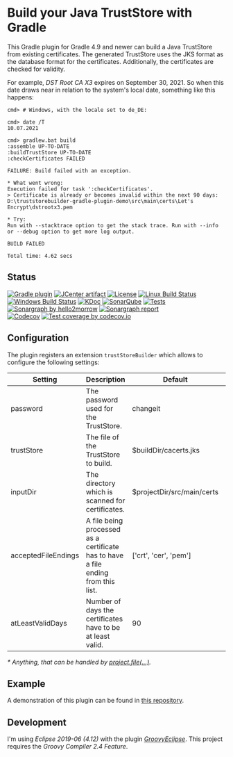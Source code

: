# Build your Java TrustStore with Gradle

This Gradle plugin for Gradle 4.9 and newer can build a Java TrustStore from existing certificates. The generated TrustStore uses the JKS format as the database format for the certificates. Additionally, the certificates are checked for validity.

For example, _DST Root CA X3_ expires on September 30, 2021. So when this date draws near in relation to the system's local date, something like this happens: 
```
cmd> # Windows, with the locale set to de_DE:

cmd> date /T
10.07.2021

cmd> gradlew.bat build
:assemble UP-TO-DATE
:buildTrustStore UP-TO-DATE
:checkCertificates FAILED

FAILURE: Build failed with an exception.

* What went wrong:
Execution failed for task ':checkCertificates'.
> Certificate is already or becomes invalid within the next 90 days:
D:\truststorebuilder-gradle-plugin-demo\src\main\certs\Let's Encrypt\dstrootx3.pem

* Try:
Run with --stacktrace option to get the stack trace. Run with --info or --debug option to get more log output.

BUILD FAILED

Total time: 4.62 secs
```

## Status

[![Gradle plugin](https://img.shields.io/badge/plugins.gradle.org-de.chkpnt.truststorebuilder-blue.svg)](https://plugins.gradle.org/plugin/de.chkpnt.truststorebuilder)
[![JCenter artifact](https://img.shields.io/badge/JCenter-de.chkpnt%3Atrust%E2%80%A6--plugin-blue.svg)](https://bintray.com/chkpnt/maven/truststorebuilder-gradle-plugin/view)
[![License](https://img.shields.io/github/license/chkpnt/truststorebuilder-gradle-plugin.svg?label=License)](https://tldrlegal.com/license/apache-license-2.0-(apache-2.0))  
[![Linux Build Status](https://travis-ci.org/chkpnt/truststorebuilder-gradle-plugin.svg?branch=master)](https://travis-ci.org/chkpnt/truststorebuilder-gradle-plugin)
[![Windows Build Status](https://ci.appveyor.com/api/projects/status/c5cu6n9ngma600y9?svg=true)](https://ci.appveyor.com/project/chkpnt/truststorebuilder-gradle-plugin/branch/master)
[![KDoc](https://img.shields.io/badge/Docs-KDoc-lightgrey.svg)](https://chkpnt.github.io/truststorebuilder-gradle-plugin/kdoc/truststorebuilder-gradle-plugin/index.html)
[![SonarQube](https://img.shields.io/badge/SonarQube-sonar.chkpnt.de-blue.svg)](https://sonar.chkpnt.de/dashboard?id=de.chkpnt%3Atruststorebuilder-gradle-plugin&did=1)
[![Tests](https://img.shields.io/sonar/https/sonar.chkpnt.de/de.chkpnt:truststorebuilder-gradle-plugin/tests.svg?label=Tests)](https://sonar.chkpnt.de/component_measures?id=de.chkpnt%3Atruststorebuilder-gradle-plugin&metric=tests)
[![Sonargraph by hello2morrow](https://img.shields.io/badge/Static%20code%20analyzer-Sonargraph-blue.svg)](https://www.hello2morrow.com/products/sonargraph)
[![Sonargraph report](https://img.shields.io/badge/Report-chkpnt.github.io-lightgrey.svg)](https://chkpnt.github.io/truststorebuilder-gradle-plugin/reports/sonargraph.html)  
[![Codecov](https://img.shields.io/badge/Other%20CI%20tool-codecov.io-blue.svg)](https://codecov.io/)
[![Test coverage by codecov.io](https://codecov.io/gh/chkpnt/truststorebuilder-gradle-plugin/branch/master/graph/badge.svg)](https://codecov.io/github/chkpnt/truststorebuilder-gradle-plugin?branch=master)
<!--[![Tech dept by SonarQube](https://img.shields.io/sonar/https/sonar.chkpnt.de/de.chkpnt:truststorebuilder-gradle-plugin/tech_debt.svg?label=Tech dept)](https://sonar.chkpnt.de/overview/debt?id=de.chkpnt%3Atruststorebuilder-gradle-plugin)
[![Test coverage by SonarQube](https://img.shields.io/sonar/https/sonar.chkpnt.de/de.chkpnt:truststorebuilder-gradle-plugin/coverage.svg?label=Code coverage)](https://sonar.chkpnt.de/drilldown/measures?id=de.chkpnt%3Atruststorebuilder-gradle-plugin&metric=lines_to_cover)      
[![Average component dependency according to John Lakos](https://img.shields.io/sonar/https/sonar.chkpnt.de/de.chkpnt:truststorebuilder-gradle-plugin/sg_i.CORE_ACD.svg?label=ACD)](https://sonar.chkpnt.de/dashboard/index/19?did=5)
[![Cumulative component dependency according to John Lakos](https://img.shields.io/sonar/https/sonar.chkpnt.de/de.chkpnt:truststorebuilder-gradle-plugin/sg_i.CORE_CCD.svg?label=CCD)](https://sonar.chkpnt.de/dashboard/index/19?did=5)
[![Normalized cumulative component dependency according to John Lakos](https://img.shields.io/sonar/https/sonar.chkpnt.de/de.chkpnt:truststorebuilder-gradle-plugin/sg_i.CORE_NCCD.svg?label=NCCD)](https://sonar.chkpnt.de/dashboard/index/19?did=5)-->

## Configuration

The plugin registers an extension `trustStoreBuilder` which allows to configure the following settings:

| Setting             | Description                                                                       | Default                       | Type           |
|---------------------|-----------------------------------------------------------------------------------|-------------------------------|----------------|
| password            | The password used for the TrustStore.                                             | changeit                      | String         |
| trustStore          | The file of the TrustStore to build.                                              | $buildDir/cacerts.jks         | Object*        |
| inputDir            | The directory which is scanned for certificates.                                  | $projectDir/src/main/certs    | Object*        |
| acceptedFileEndings | A file being processed as a certificate has to have a file ending from this list. | ['crt', 'cer', 'pem']         | List\<String\> |
| atLeastValidDays    | Number of days the certificates have to be at least valid.                        | 90                            | int            |

_\* Anything, that can be handled by [project.file(...)](https://docs.gradle.org/current/dsl/org.gradle.api.Project.html#org.gradle.api.Project:file%28java.lang.Object%29)._

## Example

A demonstration of this plugin can be found in [this repository](https://github.com/chkpnt/truststorebuilder-gradle-plugin-demo).

## Development

I'm using _Eclipse 2019-06 (4.12)_ with the plugin _[GroovyEclipse](https://github.com/groovy/groovy-eclipse/wiki)_. This project requires the _Groovy Compiler 2.4 Feature_.
